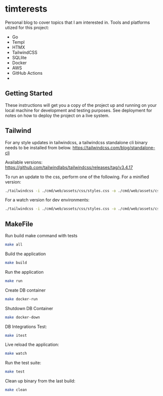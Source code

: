 # timterests

Personal blog to cover topics that I am interested in.
Tools and platforms utized for this project:

- Go
- Templ
- HTMX
- TailwindCSS
- SQLlite
- Docker
- AWS
- GitHub Actions
-

## Getting Started

These instructions will get you a copy of the project up and running on your local machine for development and testing purposes. See deployment for notes on how to deploy the project on a live system.

## Tailwind

For any style updates in tailwindcss, a tailwindcss standalone cli binary needs to be installed from below.
<https://tailwindcss.com/blog/standalone-cli>

Available versions:
<https://github.com/tailwindlabs/tailwindcss/releases/tag/v3.4.17>

To run an update to the css, perform one of the following.
For a minified version:

```bash
./tailwindcss -i ./cmd/web/assets/css/styles.css -o ./cmd/web/assets/css/output.css --minify
```

For a watch version for dev environments:

```bash
./tailwindcss -i ./cmd/web/assets/css/styles.css -o ./cmd/web/assets/css/output.css --watch
```

## MakeFile

Run build make command with tests

```bash
make all
```

Build the application

```bash
make build
```

Run the application

```bash
make run
```

Create DB container

```bash
make docker-run
```

Shutdown DB Container

```bash
make docker-down
```

DB Integrations Test:

```bash
make itest
```

Live reload the application:

```bash
make watch
```

Run the test suite:

```bash
make test
```

Clean up binary from the last build:

```bash
make clean
```
